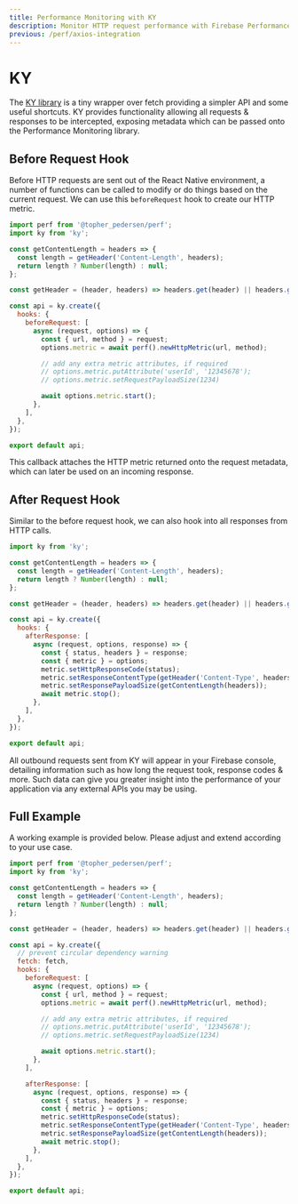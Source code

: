 ```yaml
---
title: Performance Monitoring with KY
description: Monitor HTTP request performance with Firebase Performance Monitoring and KY.
previous: /perf/axios-integration
---
```


# KY

The [KY library](https://github.com/sindresorhus/ky) is a tiny wrapper over fetch providing a simpler API and some useful shortcuts.
KY provides functionality allowing all requests & responses to be intercepted, exposing
metadata which can be passed onto the Performance Monitoring library.

## Before Request Hook

Before HTTP requests are sent out of the React Native environment, a number of functions can be called to modify or do things based on the current request.
We can use this `beforeRequest` hook to create our HTTP metric.

```js
import perf from '@topher_pedersen/perf';
import ky from 'ky';

const getContentLength = headers => {
  const length = getHeader('Content-Length', headers);
  return length ? Number(length) : null;
};

const getHeader = (header, headers) => headers.get(header) || headers.get(header.toLowerCase());

const api = ky.create({
  hooks: {
    beforeRequest: [
      async (request, options) => {
        const { url, method } = request;
        options.metric = await perf().newHttpMetric(url, method);

        // add any extra metric attributes, if required
        // options.metric.putAttribute('userId', '12345678');
        // options.metric.setRequestPayloadSize(1234)

        await options.metric.start();
      },
    ],
  },
});

export default api;
```

This callback attaches the HTTP metric returned onto the request metadata, which can later be used on an
incoming response.

## After Request Hook

Similar to the before request hook, we can also hook into all responses from HTTP calls.

```js
import ky from 'ky';

const getContentLength = headers => {
  const length = getHeader('Content-Length', headers);
  return length ? Number(length) : null;
};

const getHeader = (header, headers) => headers.get(header) || headers.get(header.toLowerCase());

const api = ky.create({
  hooks: {
    afterResponse: [
      async (request, options, response) => {
        const { status, headers } = response;
        const { metric } = options;
        metric.setHttpResponseCode(status);
        metric.setResponseContentType(getHeader('Content-Type', headers));
        metric.setResponsePayloadSize(getContentLength(headers));
        await metric.stop();
      },
    ],
  },
});

export default api;
```

All outbound requests sent from KY will appear in your Firebase console, detailing information such as
how long the request took, response codes & more. Such data can give you greater insight into the performance of your application via any external APIs you may be using.

## Full Example

A working example is provided below. Please adjust and extend according to your use case.

```js
import perf from '@topher_pedersen/perf';
import ky from 'ky';

const getContentLength = headers => {
  const length = getHeader('Content-Length', headers);
  return length ? Number(length) : null;
};

const getHeader = (header, headers) => headers.get(header) || headers.get(header.toLowerCase());

const api = ky.create({
  // prevent circular dependency warning
  fetch: fetch,
  hooks: {
    beforeRequest: [
      async (request, options) => {
        const { url, method } = request;
        options.metric = await perf().newHttpMetric(url, method);

        // add any extra metric attributes, if required
        // options.metric.putAttribute('userId', '12345678');
        // options.metric.setRequestPayloadSize(1234)

        await options.metric.start();
      },
    ],

    afterResponse: [
      async (request, options, response) => {
        const { status, headers } = response;
        const { metric } = options;
        metric.setHttpResponseCode(status);
        metric.setResponseContentType(getHeader('Content-Type', headers));
        metric.setResponsePayloadSize(getContentLength(headers));
        await metric.stop();
      },
    ],
  },
});

export default api;
```
